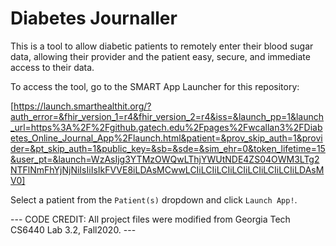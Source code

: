 # Diabetes Journaller

This is a tool to allow diabetic patients to remotely enter their blood sugar data, allowing their provider and the patient easy, secure, and immediate access to their data.

To access the tool, go to the SMART App Launcher for this repository:

[https://launch.smarthealthit.org/?auth_error=&fhir_version_1=r4&fhir_version_2=r4&iss=&launch_pp=1&launch_url=https%3A%2F%2Fgithub.gatech.edu%2Fpages%2Fwcallan3%2FDiabetes_Online_Journal_App%2Flaunch.html&patient=&prov_skip_auth=1&provider=&pt_skip_auth=1&public_key=&sb=&sde=&sim_ehr=0&token_lifetime=15&user_pt=&launch=WzAsIjg3YTMzOWQwLThjYWUtNDE4ZS04OWM3LTg2NTFlNmFhYjNjNiIsIiIsIkFVVE8iLDAsMCwwLCIiLCIiLCIiLCIiLCIiLCIiLCIiLDAsMV0]

Select a patient from the `Patient(s)` dropdown and click `Launch App!`.

--- CODE CREDIT: All project files were modified from Georgia Tech CS6440 Lab 3.2, Fall2020. ---
